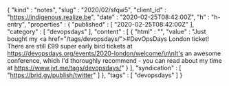 {
  "kind" : "notes",
  "slug" : "2020/02/sfqw5",
  "client_id" : "https://indigenous.realize.be",
  "date" : "2020-02-25T08:42:00Z",
  "h" : "h-entry",
  "properties" : {
    "published" : [ "2020-02-25T08:42:00Z" ],
    "category" : [ "devopsdays" ],
    "content" : [ {
      "html" : "",
      "value" : "Just bought my <a href=\"/tags/devopsdays/\">#DevOpsDays</a> London ticket! There are still £99 super early bird tickets at https://devopsdays.org/events/2020-london/welcome/\n\nIt's an awesome conference, which I'd thoroughly recommend - you can read about my time at https://www.jvt.me/tags/devopsdays/"
    } ],
    "syndication" : [ "https://brid.gy/publish/twitter" ]
  },
  "tags" : [ "devopsdays" ]
}
